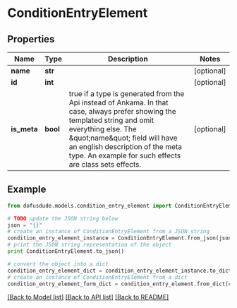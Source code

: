 # ConditionEntryElement


## Properties
Name | Type | Description | Notes
------------ | ------------- | ------------- | -------------
**name** | **str** |  | [optional] 
**id** | **int** |  | [optional] 
**is_meta** | **bool** | true if a type is generated from the Api instead of Ankama. In that case, always prefer showing the templated string and omit everything else. The \&quot;name\&quot; field will have an english description of the meta type. An example for such effects are class sets effects. | [optional] 

## Example

```python
from dofusdude.models.condition_entry_element import ConditionEntryElement

# TODO update the JSON string below
json = "{}"
# create an instance of ConditionEntryElement from a JSON string
condition_entry_element_instance = ConditionEntryElement.from_json(json)
# print the JSON string representation of the object
print ConditionEntryElement.to_json()

# convert the object into a dict
condition_entry_element_dict = condition_entry_element_instance.to_dict()
# create an instance of ConditionEntryElement from a dict
condition_entry_element_form_dict = condition_entry_element.from_dict(condition_entry_element_dict)
```
[[Back to Model list]](../README.md#documentation-for-models) [[Back to API list]](../README.md#documentation-for-api-endpoints) [[Back to README]](../README.md)


